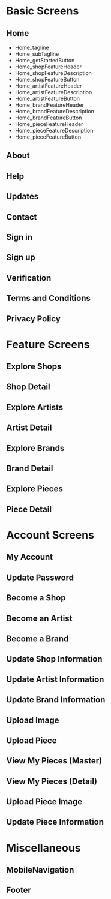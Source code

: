 # Basic Screens
  
  ## Home
  * Home_tagline
  * Home_subTagline
  * Home_getStartedButton
  * Home_shopFeatureHeader
  * Home_shopFeatureDescription
  * Home_shopFeatureButton
  * Home_artistFeatureHeader
  * Home_artistFeatureDescription
  * Home_artistFeatureButton
  * Home_brandFeatureHeader
  * Home_brandFeatureDescription
  * Home_brandFeatureButton
  * Home_pieceFeatureHeader
  * Home_pieceFeatureDescription
  * Home_pieceFeatureButton

  ## About

  ## Help

  ## Updates

  ## Contact

  ## Sign in

  ## Sign up

  ## Verification

  ## Terms and Conditions

  ## Privacy Policy


# Feature Screens

  ## Explore Shops

  ## Shop Detail

  ## Explore Artists

  ## Artist Detail

  ## Explore Brands

  ## Brand Detail

  ## Explore Pieces

  ## Piece Detail


# Account Screens

  ## My Account

  ## Update Password

  ## Become a Shop

  ## Become an Artist

  ## Become a Brand

  ## Update Shop Information

  ## Update Artist Information

  ## Update Brand Information

  ## Upload Image

  ## Upload Piece

  ## View My Pieces (Master)

  ## View My Pieces (Detail)

  ## Upload Piece Image

  ## Update Piece Information


# Miscellaneous

  ## MobileNavigation

  ## Footer